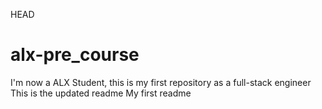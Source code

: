 HEAD
# alx-pre_course
I'm now a ALX Student, this is my first repository as a full-stack engineer
This is the updated readme
My first readme

